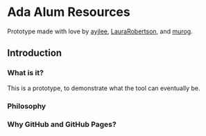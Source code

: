Ada Alum Resources
======
Prototype made with love by [ayjlee](),  [LauraRobertson](https://github.com/LauraRobertson), and [murog](https://github.com/murog).

## Introduction

### What is it?

This is a prototype, to demonstrate what the tool can eventually be.

### Philosophy

### Why GitHub and GitHub Pages?
